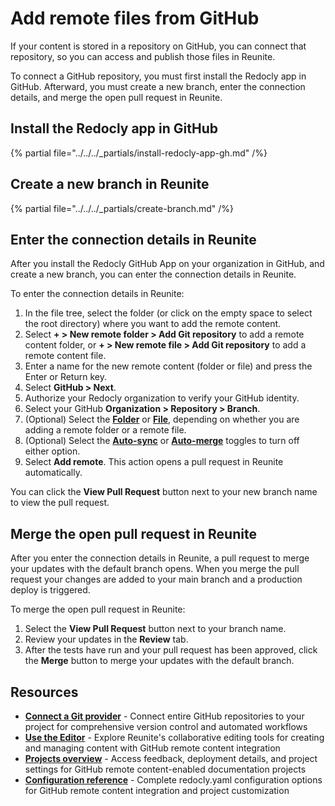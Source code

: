# Add remote files from GitHub

If your content is stored in a repository on GitHub, you can connect that repository, so you can access and publish those files in Reunite.

To connect a GitHub repository, you must first install the Redocly app in GitHub.
Afterward, you must create a new branch, enter the connection details, and merge the open pull request in Reunite.

## Install the Redocly app in GitHub

{% partial file="../../../_partials/install-redocly-app-gh.md" /%}

## Create a new branch in Reunite

{% partial file="../../../_partials/create-branch.md" /%}

## Enter the connection details in Reunite

After you install the Redocly GitHub App on your organization in GitHub, and create a new branch, you can enter the connection details in Reunite.

To enter the connection details in Reunite:

1. In the file tree, select the folder (or click on the empty space to select the root directory) where you want to add the remote content.
1. Select **+ > New remote folder > Add Git repository** to add a remote content folder, or **+ > New remote file > Add Git repository** to add a remote content file.
1. Enter a name for the new remote content (folder or file) and press the Enter or Return key.
1. Select **GitHub > Next**.
1. Authorize your Redocly organization to verify your GitHub identity.
1. Select your GitHub **Organization > Repository > Branch**.
1. (Optional) Select the [**Folder**](./remote-content.md#remote-contents-repository-folder) or [**File**](./remote-content.md#remote-contents-repository-file), depending on whether you are adding a remote folder or a remote file.
1. (Optional) Select the [**Auto-sync**](./remote-content.md#auto-sync-and-auto-merge) or [**Auto-merge**](./remote-content.md#auto-sync-and-auto-merge) toggles to turn off either option.
1. Select **Add remote**.
   This action opens a pull request in Reunite automatically.

You can click the **View Pull Request** button next to your new branch name to view the pull request.


## Merge the open pull request in Reunite

After you enter the connection details in Reunite, a pull request to merge your updates with the default branch opens.
When you merge the pull request your changes are added to your main branch and a production deploy is triggered.

To merge the open pull request in Reunite:

1. Select the **View Pull Request** button next to your branch name.
1. Review your updates in the **Review** tab.
1. After the tests have run and your pull request has been approved, click the **Merge** button to merge your updates with the default branch.

## Resources

- **[Connect a Git provider](../connect-git/connect-git-provider.md)** - Connect entire GitHub repositories to your project for comprehensive version control and automated workflows
- **[Use the Editor](../use-editor.md)** - Explore Reunite's collaborative editing tools for creating and managing content with GitHub remote content integration
- **[Projects overview](../projects.md)** - Access feedback, deployment details, and project settings for GitHub remote content-enabled documentation projects
- **[Configuration reference](../../../config/index.md)** - Complete redocly.yaml configuration options for GitHub remote content integration and project customization
